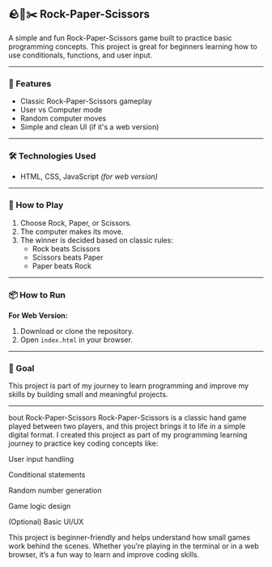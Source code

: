 
## 🪨📄✂️ Rock-Paper-Scissors

A simple and fun Rock-Paper-Scissors game built to practice basic programming concepts. This project is great for beginners learning how to use conditionals, functions, and user input.

---

### 🔹 Features
- Classic Rock-Paper-Scissors gameplay
- User vs Computer mode
- Random computer moves
- Simple and clean UI (if it's a web version)

---

### 🛠️ Technologies Used
- HTML, CSS, JavaScript *(for web version)*

---

### 🚀 How to Play
1. Choose Rock, Paper, or Scissors.
2. The computer makes its move.
3. The winner is decided based on classic rules:
   - Rock beats Scissors
   - Scissors beats Paper
   - Paper beats Rock

---

### 📦 How to Run
**For Web Version:**
1. Download or clone the repository.
2. Open `index.html` in your browser.


---

### 🎯 Goal
This project is part of my journey to learn programming and improve my skills by building small and meaningful projects.

---


bout Rock-Paper-Scissors
Rock-Paper-Scissors is a classic hand game played between two players, and this project brings it to life in a simple digital format. I created this project as part of my programming learning journey to practice key coding concepts like:

User input handling

Conditional statements

Random number generation

Game logic design

(Optional) Basic UI/UX

This project is beginner-friendly and helps understand how small games work behind the scenes. Whether you're playing in the terminal or in a web browser, it’s a fun way to learn and improve coding skills.
